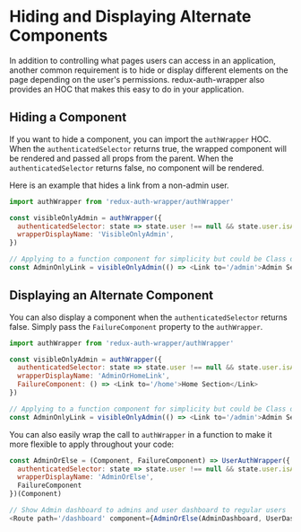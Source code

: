 # Hiding and Displaying Alternate Components

In addition to controlling what pages users can access in an application, another common requirement is to hide or display different elements on the page depending on the user's permissions. redux-auth-wrapper also provides an HOC that makes this easy to do in your application.

## Hiding a Component

If you want to hide a component, you can import the `authWrapper` HOC. When the `authenticatedSelector` returns true, the wrapped component will be rendered and passed all props from the parent. When the `authenticatedSelector` returns false, no component will be rendered.

Here is an example that hides a link from a non-admin user.
```js
import authWrapper from 'redux-auth-wrapper/authWrapper'

const visibleOnlyAdmin = authWrapper({
  authenticatedSelector: state => state.user !== null && state.user.isAdmin,
  wrapperDisplayName: 'VisibleOnlyAdmin',
})

// Applying to a function component for simplicity but could be Class or createClass component
const AdminOnlyLink = visibleOnlyAdmin(() => <Link to='/admin'>Admin Section</Link>)
```

## Displaying an Alternate Component

You can also display a component when the `authenticatedSelector` returns false. Simply pass the `FailureComponent` property to the `authWrapper`.

```js
import authWrapper from 'redux-auth-wrapper/authWrapper'

const visibleOnlyAdmin = authWrapper({
  authenticatedSelector: state => state.user !== null && state.user.isAdmin,
  wrapperDisplayName: 'AdminOrHomeLink',
  FailureComponent: () => <Link to='/home'>Home Section</Link>
})

// Applying to a function component for simplicity but could be Class or createClass component
const AdminOnlyLink = visibleOnlyAdmin(() => <Link to='/admin'>Admin Section</Link>)
```

You can also easily wrap the call to `authWrapper` in a function to make it more flexible to apply throughout your code:

```js
const AdminOrElse = (Component, FailureComponent) => UserAuthWrapper({
  authenticatedSelector: state => state.user !== null && state.user.isAdmin,
  wrapperDisplayName: 'AdminOrElse',
  FailureComponent
})(Component)

// Show Admin dashboard to admins and user dashboard to regular users
<Route path='/dashboard' component={AdminOrElse(AdminDashboard, UserDashboard)} />
```
